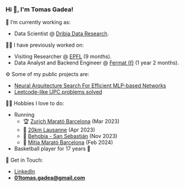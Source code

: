 ### Hi 👋, I'm Tomas Gadea!

🔭 I’m currently working as:
* Data Scientist @ [Dribia Data Research](https://dribia.com/en/).

👨‍💻 I have previously worked on:
* Visiting Researcher @ [EPFL](https://www.epfl.ch/en/) (9 months).
* Data Analyst and Backend Engineer @ [Fermat (ƒ)](https://fermat.app/) (1 year 2 months).

⚙️ Some of my public projects are:
* [Neural Arquitecture Search For Efficient MLP-based Networks](https://github.com/TomasGadea/MLP-NAS)
* [Leetcode-like UPC problems solved](https://github.com/TomasGadea/Jutge-AP2)

🏃‍♂️ Hobbies I love to do:
* Running
  * 🏆 [Zurich Marató Barcelona](https://www.zurichmaratobarcelona.es/) (Mar 2023)
  * 🏅 [20km Lausanne](https://www.20km.ch/) (Apr 2023)
  * 🏅 [Behobia - San Sebastián](https://www.behobia-sansebastian.com/en/) (Nov 2023)
  * 🏅 [Mitja Marató Barcelona](https://edreamsmitjabarcelona.com/en/?_gl=1%2A2ch6nc%2A_gcl_au%2AMTU4ODY0ODMyNS4xNzEyMTY4ODE1) (Feb 2024)
* Basketball player for 17 years 🏀

🙌 Get in Touch:
* [LinkedIn](https://www.linkedin.com/in/tomas-gadea/)
* **01tomas.gadea@gmail.com**


<!-- ![GitHub stats](https://github-readme-stats.vercel.app/api?username=TomasGadea&theme=radical) -->

<!--
**TomasGadea/TomasGadea** is a ✨ _special_ ✨ repository because its `README.md` (this file) appears on your GitHub profile.

Here are some ideas to get you started:

- 🔭 I’m currently working on ...
- 🌱 I’m currently learning ...
- 👯 I’m looking to collaborate on ...
- 🤔 I’m looking for help with ...
- 💬 Ask me about ...
- 📫 How to reach me: ...
- 😄 Pronouns: ...
- ⚡ Fun fact: ...
-->
